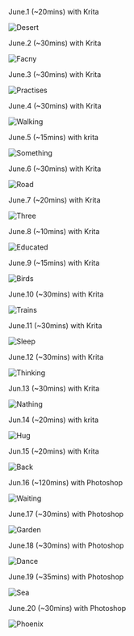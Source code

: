 June.1 (~20mins) with Krita

![Desert](1.jpg)

June.2 (~30mins) with Krita

![Facny](2.jpg)

June.3 (~30mins) with Krita

![Practises](3.jpg)

June.4 (~30mins) with Krita

![Walking](4.jpg)

June.5 (~15mins) with krita

![Something](5.jpg)

June.6 (~30mins) with Krita

![Road](6.jpg)

June.7 (~20mins) with Krita

![Three](7.jpg)

June.8 (~10mins) with Krita

![Educated](8.jpg)

June.9 (~15mins) with Krita

![Birds](9.jpg)

June.10 (~30mins) with Krita

![Trains](10.jpg)

June.11 (~30mins) with Krita

![Sleep](11.jpg)

June.12 (~30mins) with Krita

![Thinking](12.jpg)

Jun.13 (~30mins) with Krita

![Nathing](13.jpg)

Jun.14 (~20mins) with krita

![Hug](14.jpg)

Jun.15 (~20mins) with Krita

![Back](15.jpg)

Jun.16 (~120mins) with Photoshop

![Waiting](16.jpg)

June.17 (~30mins) with Photoshop

![Garden](17.jpg)

June.18 (~30mins) with Photoshop

![Dance](18.jpg)

June.19 (~35mins) with Photoshop

![Sea](19.jpg)

June.20 (~30mins) with Photoshop

![Phoenix](20.jpg)

